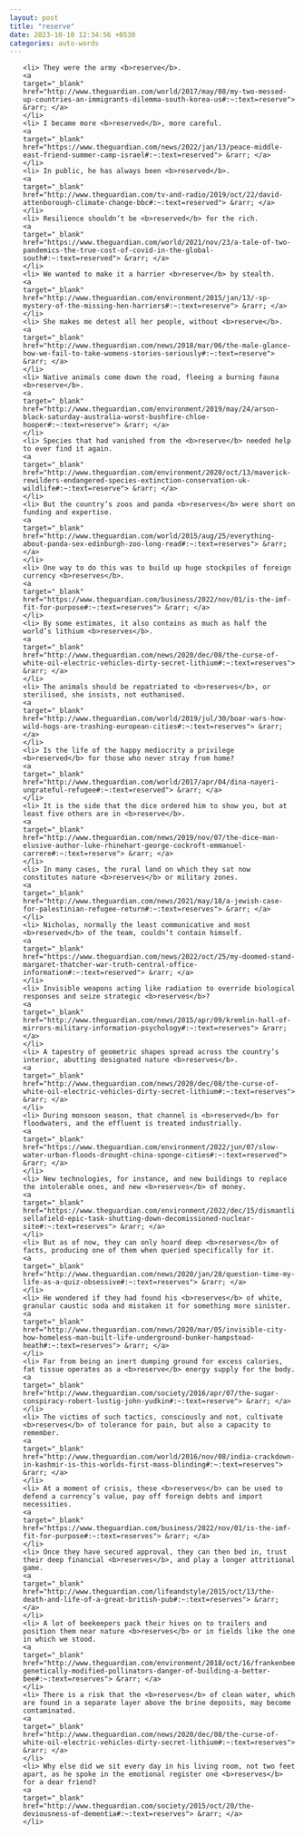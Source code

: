 ```yaml
---
layout: post
title: "reserve"
date: 2023-10-10 12:34:56 +0530
categories: auto-words
---
```

<ol>

    <li> They were the army <b>reserve</b>.
    <a 
    target="_blank" 
    href="http://www.theguardian.com/world/2017/may/08/my-two-messed-up-countries-an-immigrants-dilemma-south-korea-us#:~:text=reserve"> &rarr; </a>
    </li>
    <li> I became more <b>reserved</b>, more careful.
    <a 
    target="_blank" 
    href="https://www.theguardian.com/news/2022/jan/13/peace-middle-east-friend-summer-camp-israel#:~:text=reserved"> &rarr; </a>
    </li>
    <li> In public, he has always been <b>reserved</b>.
    <a 
    target="_blank" 
    href="http://www.theguardian.com/tv-and-radio/2019/oct/22/david-attenborough-climate-change-bbc#:~:text=reserved"> &rarr; </a>
    </li>
    <li> Resilience shouldn’t be <b>reserved</b> for the rich.
    <a 
    target="_blank" 
    href="https://www.theguardian.com/world/2021/nov/23/a-tale-of-two-pandemics-the-true-cost-of-covid-in-the-global-south#:~:text=reserved"> &rarr; </a>
    </li>
    <li> We wanted to make it a harrier <b>reserve</b> by stealth.
    <a 
    target="_blank" 
    href="http://www.theguardian.com/environment/2015/jan/13/-sp-mystery-of-the-missing-hen-harriers#:~:text=reserve"> &rarr; </a>
    </li>
    <li> She makes me detest all her people, without <b>reserve</b>.
    <a 
    target="_blank" 
    href="http://www.theguardian.com/news/2018/mar/06/the-male-glance-how-we-fail-to-take-womens-stories-seriously#:~:text=reserve"> &rarr; </a>
    </li>
    <li> Native animals come down the road, fleeing a burning fauna <b>reserve</b>.
    <a 
    target="_blank" 
    href="http://www.theguardian.com/environment/2019/may/24/arson-black-saturday-australia-worst-bushfire-chloe-hooper#:~:text=reserve"> &rarr; </a>
    </li>
    <li> Species that had vanished from the <b>reserve</b> needed help to ever find it again.
    <a 
    target="_blank" 
    href="http://www.theguardian.com/environment/2020/oct/13/maverick-rewilders-endangered-species-extinction-conservation-uk-wildlife#:~:text=reserve"> &rarr; </a>
    </li>
    <li> But the country’s zoos and panda <b>reserves</b> were short on funding and expertise.
    <a 
    target="_blank" 
    href="http://www.theguardian.com/world/2015/aug/25/everything-about-panda-sex-edinburgh-zoo-long-read#:~:text=reserves"> &rarr; </a>
    </li>
    <li> One way to do this was to build up huge stockpiles of foreign currency <b>reserves</b>.
    <a 
    target="_blank" 
    href="https://www.theguardian.com/business/2022/nov/01/is-the-imf-fit-for-purpose#:~:text=reserves"> &rarr; </a>
    </li>
    <li> By some estimates, it also contains as much as half the world’s lithium <b>reserves</b>.
    <a 
    target="_blank" 
    href="http://www.theguardian.com/news/2020/dec/08/the-curse-of-white-oil-electric-vehicles-dirty-secret-lithium#:~:text=reserves"> &rarr; </a>
    </li>
    <li> The animals should be repatriated to <b>reserves</b>, or sterilised, she insists, not euthanised.
    <a 
    target="_blank" 
    href="http://www.theguardian.com/world/2019/jul/30/boar-wars-how-wild-hogs-are-trashing-european-cities#:~:text=reserves"> &rarr; </a>
    </li>
    <li> Is the life of the happy mediocrity a privilege <b>reserved</b> for those who never stray from home?
    <a 
    target="_blank" 
    href="http://www.theguardian.com/world/2017/apr/04/dina-nayeri-ungrateful-refugee#:~:text=reserved"> &rarr; </a>
    </li>
    <li> It is the side that the dice ordered him to show you, but at least five others are in <b>reserve</b>.
    <a 
    target="_blank" 
    href="http://www.theguardian.com/news/2019/nov/07/the-dice-man-elusive-author-luke-rhinehart-george-cockroft-emmanuel-carrere#:~:text=reserve"> &rarr; </a>
    </li>
    <li> In many cases, the rural land on which they sat now constitutes nature <b>reserves</b> or military zones.
    <a 
    target="_blank" 
    href="http://www.theguardian.com/news/2021/may/18/a-jewish-case-for-palestinian-refugee-return#:~:text=reserves"> &rarr; </a>
    </li>
    <li> Nicholas, normally the least communicative and most <b>reserved</b> of the team, couldn’t contain himself.
    <a 
    target="_blank" 
    href="https://www.theguardian.com/news/2022/oct/25/my-doomed-stand-margaret-thatcher-war-truth-central-office-information#:~:text=reserved"> &rarr; </a>
    </li>
    <li> Invisible weapons acting like radiation to override biological responses and seize strategic <b>reserves</b>?
    <a 
    target="_blank" 
    href="http://www.theguardian.com/news/2015/apr/09/kremlin-hall-of-mirrors-military-information-psychology#:~:text=reserves"> &rarr; </a>
    </li>
    <li> A tapestry of geometric shapes spread across the country’s interior, abutting designated nature <b>reserves</b>.
    <a 
    target="_blank" 
    href="http://www.theguardian.com/news/2020/dec/08/the-curse-of-white-oil-electric-vehicles-dirty-secret-lithium#:~:text=reserves"> &rarr; </a>
    </li>
    <li> During monsoon season, that channel is <b>reserved</b> for floodwaters, and the effluent is treated industrially.
    <a 
    target="_blank" 
    href="https://www.theguardian.com/environment/2022/jun/07/slow-water-urban-floods-drought-china-sponge-cities#:~:text=reserved"> &rarr; </a>
    </li>
    <li> New technologies, for instance, and new buildings to replace the intolerable ones, and new <b>reserves</b> of money.
    <a 
    target="_blank" 
    href="https://www.theguardian.com/environment/2022/dec/15/dismantling-sellafield-epic-task-shutting-down-decomissioned-nuclear-site#:~:text=reserves"> &rarr; </a>
    </li>
    <li> But as of now, they can only hoard deep <b>reserves</b> of facts, producing one of them when queried specifically for it.
    <a 
    target="_blank" 
    href="http://www.theguardian.com/news/2020/jan/28/question-time-my-life-as-a-quiz-obsessive#:~:text=reserves"> &rarr; </a>
    </li>
    <li> He wondered if they had found his <b>reserves</b> of white, granular caustic soda and mistaken it for something more sinister.
    <a 
    target="_blank" 
    href="http://www.theguardian.com/news/2020/mar/05/invisible-city-how-homeless-man-built-life-underground-bunker-hampstead-heath#:~:text=reserves"> &rarr; </a>
    </li>
    <li> Far from being an inert dumping ground for excess calories, fat tissue operates as a <b>reserve</b> energy supply for the body.
    <a 
    target="_blank" 
    href="http://www.theguardian.com/society/2016/apr/07/the-sugar-conspiracy-robert-lustig-john-yudkin#:~:text=reserve"> &rarr; </a>
    </li>
    <li> The victims of such tactics, consciously and not, cultivate <b>reserves</b> of tolerance for pain, but also a capacity to remember.
    <a 
    target="_blank" 
    href="http://www.theguardian.com/world/2016/nov/08/india-crackdown-in-kashmir-is-this-worlds-first-mass-blinding#:~:text=reserves"> &rarr; </a>
    </li>
    <li> At a moment of crisis, these <b>reserves</b> can be used to defend a currency’s value, pay off foreign debts and import necessities.
    <a 
    target="_blank" 
    href="https://www.theguardian.com/business/2022/nov/01/is-the-imf-fit-for-purpose#:~:text=reserves"> &rarr; </a>
    </li>
    <li> Once they have secured approval, they can then bed in, trust their deep financial <b>reserves</b>, and play a longer attritional game.
    <a 
    target="_blank" 
    href="http://www.theguardian.com/lifeandstyle/2015/oct/13/the-death-and-life-of-a-great-british-pub#:~:text=reserves"> &rarr; </a>
    </li>
    <li> A lot of beekeepers pack their hives on to trailers and position them near nature <b>reserves</b> or in fields like the one in which we stood.
    <a 
    target="_blank" 
    href="http://www.theguardian.com/environment/2018/oct/16/frankenbees-genetically-modified-pollinators-danger-of-building-a-better-bee#:~:text=reserves"> &rarr; </a>
    </li>
    <li> There is a risk that the <b>reserves</b> of clean water, which are found in a separate layer above the brine deposits, may become contaminated.
    <a 
    target="_blank" 
    href="http://www.theguardian.com/news/2020/dec/08/the-curse-of-white-oil-electric-vehicles-dirty-secret-lithium#:~:text=reserves"> &rarr; </a>
    </li>
    <li> Why else did we sit every day in his living room, not two feet apart, as he spoke in the emotional register one <b>reserves</b> for a dear friend?
    <a 
    target="_blank" 
    href="http://www.theguardian.com/society/2015/oct/20/the-deviousness-of-dementia#:~:text=reserves"> &rarr; </a>
    </li>